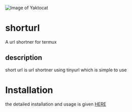 ![Image of Yaktocat](https://octodex.github.com/images/yaktocat.png)

<h1>shorturl</h1>
A url shortner for termux
<h2>description</h2>
  short url is url shortner using tinyurl which is simple to use
<h1>Installation</h1>
   the detailed installation and usage is given 
<a href="http://th3cr00k3dm4n.unaux.com/blog/shorturl/">HERE</a>

